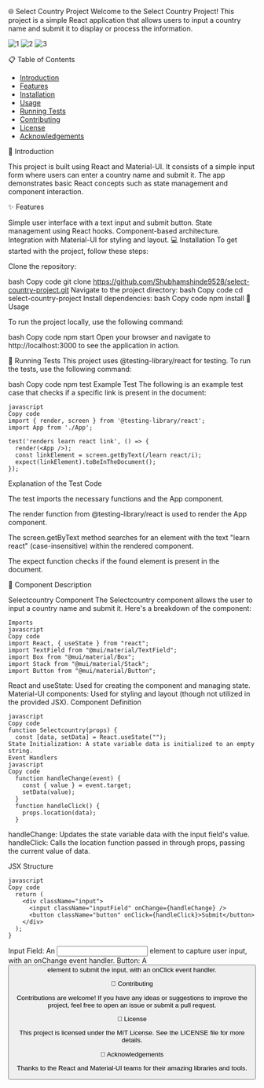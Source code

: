 🌐 Select Country Project
Welcome to the Select Country Project! This project is a simple React application that allows users to input a country name and submit it to display or process the information.

![1](https://github.com/Shubham9528/Weather-Forecast-App-using-React/assets/81708211/1e511000-5553-40d1-a95d-cf0498f147a1)
![2](https://github.com/Shubham9528/Weather-Forecast-App-using-React/assets/81708211/5825ab8d-bc74-4a34-964d-b6e9145f1d98)
![3](https://github.com/Shubham9528/Weather-Forecast-App-using-React/assets/81708211/198e3c0e-7878-45d6-b9eb-5c13f08253c1)


📋 Table of Contents


- [Introduction](#Introduction)
- [Features](#Features)
- [Installation](#Installation)
- [Usage](#Usage)
- [Running Tests](#Running-Tests)
- [Contributing](#Contributing)
- [License](#License)
- [Acknowledgements](#Acknowledgements)
  
📖 Introduction

This project is built using React and Material-UI. It consists of a simple input form where users can enter a country name and submit it. The app demonstrates basic React concepts such as state management and component interaction.

✨ Features

Simple user interface with a text input and submit button.
State management using React hooks.
Component-based architecture.
Integration with Material-UI for styling and layout.
💻 Installation
To get started with the project, follow these steps:

Clone the repository:

bash
Copy code
git clone https://github.com/Shubhamshinde9528/select-country-project.git
Navigate to the project directory:
bash
Copy code
cd select-country-project
Install dependencies:
bash
Copy code
npm install
🚀 Usage

To run the project locally, use the following command:

bash
Copy code
npm start
Open your browser and navigate to http://localhost:3000 to see the application in action.

🧪 Running Tests
This project uses @testing-library/react for testing. To run the tests, use the following command:

bash
Copy code
npm test
Example Test
The following is an example test case that checks if a specific link is present in the document:
```
javascript
Copy code
import { render, screen } from '@testing-library/react';
import App from './App';

test('renders learn react link', () => {
  render(<App />);
  const linkElement = screen.getByText(/learn react/i);
  expect(linkElement).toBeInTheDocument();
});
```
Explanation of the Test Code

The test imports the necessary functions and the App component.

The render function from @testing-library/react is used to render the App component.

The screen.getByText method searches for an element with the text "learn react" (case-insensitive) within the rendered component.

The expect function checks if the found element is present in the document.

📄 Component Description

Selectcountry Component
The Selectcountry component allows the user to input a country name and submit it. Here's a breakdown of the component:
``` Code
Imports
javascript
Copy code
import React, { useState } from "react";
import TextField from "@mui/material/TextField";
import Box from "@mui/material/Box";
import Stack from "@mui/material/Stack";
import Button from "@mui/material/Button";
```
React and useState: Used for creating the component and managing state.
Material-UI components: Used for styling and layout (though not utilized in the provided JSX).
Component Definition
```
javascript
Copy code
function Selectcountry(props) {
  const [data, setData] = React.useState("");
State Initialization: A state variable data is initialized to an empty string.
Event Handlers
javascript
Copy code
  function handleChange(event) {
    const { value } = event.target;
    setData(value);
  }
  function handleClick() {
    props.location(data);
  }
```
handleChange: Updates the state variable data with the input field's value.
handleClick: Calls the location function passed in through props, passing the current value of data.

JSX Structure
```
javascript
Copy code
  return (
    <div className="input">
      <input className="inputField" onChange={handleChange} />
      <button className="button" onClick={handleClick}>Submit</button>
    </div>
  );
}
```

Input Field: An <input> element to capture user input, with an onChange event handler.
Button: A <button> element to submit the input, with an onClick event handler.

🤝 Contributing

Contributions are welcome! If you have any ideas or suggestions to improve the project, feel free to open an issue or submit a pull request.

📄 License

This project is licensed under the MIT License. See the LICENSE file for more details.

🙏 Acknowledgements

Thanks to the React and Material-UI teams for their amazing libraries and tools.

